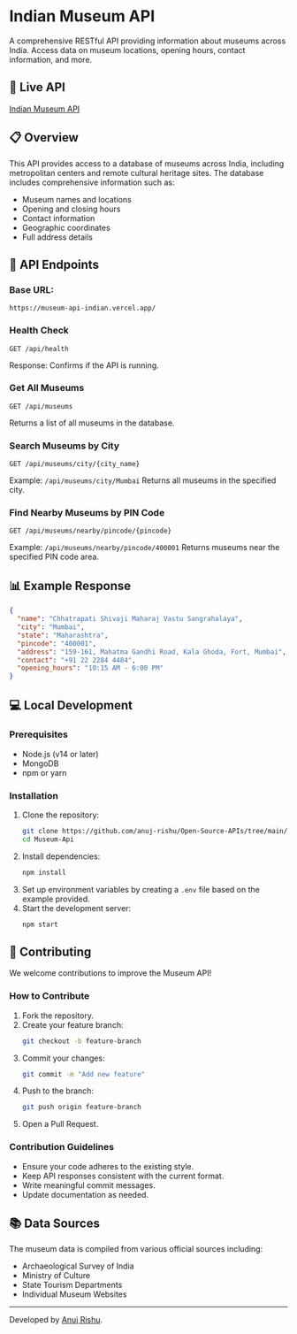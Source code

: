 # Indian Museum API

A comprehensive RESTful API providing information about museums across India. Access data on museum locations, opening hours, contact information, and more.

## 🔗 Live API

[Indian Museum API](https://museum-api-indian.vercel.app/)

## 📋 Overview

This API provides access to a database of museums across India, including metropolitan centers and remote cultural heritage sites. The database includes comprehensive information such as:

- Museum names and locations
- Opening and closing hours
- Contact information
- Geographic coordinates
- Full address details

## 🚀 API Endpoints

### **Base URL:**

```
https://museum-api-indian.vercel.app/
```

### **Health Check**

```
GET /api/health
```

Response: Confirms if the API is running.

### **Get All Museums**

```
GET /api/museums
```

Returns a list of all museums in the database.

### **Search Museums by City**

```
GET /api/museums/city/{city_name}
```

Example: `/api/museums/city/Mumbai`
Returns all museums in the specified city.

### **Find Nearby Museums by PIN Code**

```
GET /api/museums/nearby/pincode/{pincode}
```

Example: `/api/museums/nearby/pincode/400001`
Returns museums near the specified PIN code area.

## 📊 Example Response

```json
{
  "name": "Chhatrapati Shivaji Maharaj Vastu Sangrahalaya",
  "city": "Mumbai",
  "state": "Maharashtra",
  "pincode": "400001",
  "address": "159-161, Mahatma Gandhi Road, Kala Ghoda, Fort, Mumbai",
  "contact": "+91 22 2284 4484",
  "opening_hours": "10:15 AM - 6:00 PM"
}
```

## 💻 Local Development

### **Prerequisites**

- Node.js (v14 or later)
- MongoDB
- npm or yarn

### **Installation**

1. Clone the repository:
   ```sh
   git clone https://github.com/anuj-rishu/Open-Source-APIs/tree/main/Museum-Api
   cd Museum-Api
   ```
2. Install dependencies:
   ```sh
   npm install
   ```
3. Set up environment variables by creating a `.env` file based on the example provided.
4. Start the development server:
   ```sh
   npm start
   ```

## 🤝 Contributing

We welcome contributions to improve the Museum API!

### **How to Contribute**

1. Fork the repository.
2. Create your feature branch:
   ```sh
   git checkout -b feature-branch
   ```
3. Commit your changes:
   ```sh
   git commit -m "Add new feature"
   ```
4. Push to the branch:
   ```sh
   git push origin feature-branch
   ```
5. Open a Pull Request.

### **Contribution Guidelines**

- Ensure your code adheres to the existing style.
- Keep API responses consistent with the current format.
- Write meaningful commit messages.
- Update documentation as needed.

## 📚 Data Sources

The museum data is compiled from various official sources including:

- Archaeological Survey of India
- Ministry of Culture
- State Tourism Departments
- Individual Museum Websites

---

Developed by [Anuj Rishu](https://github.com/anuj-rishu).
